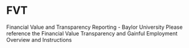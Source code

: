 # FVT
Financial Value and Transparency Reporting - Baylor University
Please reference the Financial Value Transparency and Gainful Employment Overview and Instructions
